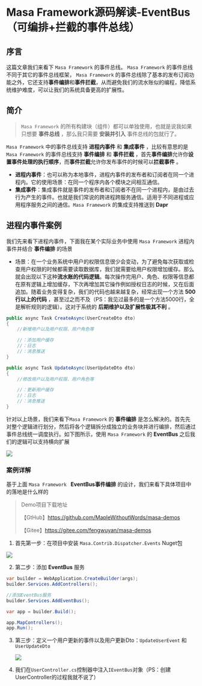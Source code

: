 # Masa Framework源码解读-EventBus（可编排+拦截的事件总线）

## 序言

这篇文章我们来看下 ```Masa Framework``` 的事件总线。 ```Masa Framework``` 的事件总线不同于其它的事件总线框架， ```Masa Framework``` 的事件总线除了基本的发布订阅功能之外，它还支持**事件编排**和**事件拦截**，从而避免我们的流水账似的编程，降低系统维护难度，可以让我们的系统具备更高的扩展性。

## 简介

>  ```Masa Framework``` 的所有构建块（组件）都可以单独使用，也就是说我如果只想要 **事件总线** ，那么我只需要 **安装并引入** 事件总线的包就行了。

 ```Masa Framework``` 中的事件总线支持 **进程内事件** 和 **集成事件** ，比较有意思的是 ```Masa Framework``` 的事件总线支持 **事件编排** 和 **事件拦截** ，首先**事件编排**允许你**设置事件处理的执行顺序**，而**事件拦截**允许你发布事件的时候可以**拦截事件** 。

* **进程内事件**：也可以称为本地事件，进程内事件的发布者和订阅者在同一个进程内。它的使用场景：在同一个程序内各个模块之间相互通信。
* **集成事件**：集成事件就是事件的发布者和订阅者不在同一个进程内，是由过去行为产生的事件。也就是我们常说的跨进程跨服务通信。适用于不同进程或应用程序服务之间的通信。```Masa Framework``` 的集成支持推送到 **Dapr**

 ## 进程内事件案例

我们先来看下进程内事件，下面我在某个实际业务中使用 ```Masa Framework``` 进程内事件并结合 **事件编排** 的场景

* 场景：在一个业务系统中用户的权限信息很少会变动，为了避免每次获取或检查用户权限的时候都需要读取数据库，我们就需要给用户权限增加缓存。那么就会出现以下这种**流水账的代码逻辑**。每次操作完用户、角色、权限等信息都在原有逻辑上增加缓存，下次再增加其它操作例如授权日志的时候，又在后面追加。随着业务变得复杂，我们的代码也越来越复杂，经常出现一个方法 **500行以上的代码** ，甚至过之而不及（PS：我见过最多的是一个方法5000行，全是解析规则的逻辑）。这对于系统的 **后期维护以及扩展性极其不利** 。

```c#
public async Task CreateAsync(UserCreateDto dto)
{
    //新增用户以及用户权限、用户角色等

    //：添加用户缓存
    //：日志
    //：消息推送
}

public async Task UpdateAsync(UserUpdateDto dto)
{
    //修改用户以及用户权限、用户角色等

    //：更新用户缓存
    //：日志
    //：消息推送
}
```

针对以上场景，我们来看下```Masa Framework``` 的 **事件编排** 是怎么解决的。首先先对整个逻辑进行划分，然后将各个逻辑拆分成独立的业务块并进行编排，然后通过事件总线统一调度执行。如下图所示，使用 ```Masa Framework``` 的 **EventBus** 之后我们的逻辑可以支持横向扩展

![](https://img2023.cnblogs.com/blog/1525201/202304/1525201-20230405131856480-1116821357.jpg)

### 案例详解

基于上面 ```Masa Framework ```  **EventBus事件编排** 的设计，我们来看下具体项目中的落地是什么样的

> Demo项目下载地址
>
> 【GtHub】https://github.com/MapleWithoutWords/masa-demos
>
> 【Gitee】https://gitee.com/fengwuyan/masa-demos

1. 首先第一步：在项目中安装  ```Masa.Contrib.Dispatcher.Events``` Nuget包

![](https://img2023.cnblogs.com/blog/1525201/202304/1525201-20230405142433349-575015218.png)

2. 第二步：添加 **EventBus** 服务

```c#
var builder = WebApplication.CreateBuilder(args);
builder.Services.AddControllers();

//添加EventBus服务
builder.Services.AddEventBus();

var app = builder.Build();

app.MapControllers();
app.Run();
```

3. 第三步：定义一个用户更新的事件以及用户更新Dto：```UpdateUserEvent``` 和 ```UserUpdateDto``` 

   ![](https://img2023.cnblogs.com/blog/1525201/202304/1525201-20230405162257170-1505303224.png)

3. 我们在```UserController.cs```控制器中注入```IEventBus```对象（PS：创建UserController的过程我就不说了）

```c#
```








